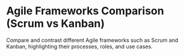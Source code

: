 # Agile Frameworks Comparison (Scrum vs Kanban)

Compare and contrast different Agile frameworks such as Scrum and Kanban, highlighting their processes, roles, and use cases.